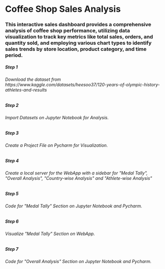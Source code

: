 # Coffee Shop Sales Analysis

 <h3 >This interactive sales dashboard provides a comprehensive analysis of coffee shop performance, utilizing data visualization to track key metrics like total sales, orders, and quantity sold, and employing various chart types to identify sales trends by store location, product category, and time period.</h3>
 
 <h5>   Step 1 </h5> <h6> Download the dataset from https://www.kaggle.com/datasets/heesoo37/120-years-of-olympic-history-athletes-and-results </h6>

 <h5>   Step 2 </h5> <h6>Import Datasets on Jupyter Notebook for Analysis. </h6>
 
  <h5>   Step 3 </h5> <h6> Create a Project File on Pycharm for Visualization. </h6>
  
   <h5>   Step 4 </h5> <h6> Create a local server for the WebApp with a sidebar for "Medal Tally", "Overall Analysis", "Country-wise Analysis" and "Athlete-wise Analysis" </h6>
    <h5>   Step 5 </h5> <h6> Code for "Medal Tally" Section on Jupyter Notebook and Pycharm.</h6>
     <h5>   Step 6 </h5> <h6> Visualize "Medal Tally" Section on WebApp.</h6>
      <h5>   Step 7 </h5> <h6> Code for "Overall Analysis" Section on Jupyter Notebook and Pycharm.</h6>
